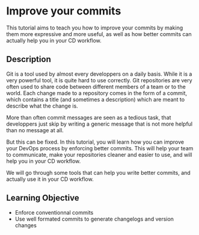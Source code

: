 # Improve your commits

This tutorial aims to teach you how to improve your commits by making them more expressive and more useful, as well as
how better commits can actually help you in your CD workflow.

## Description

Git is a tool used by almost every developpers on a daily basis. While it is a very powerful tool, it is quite hard to
use correctly. Git repositories are very often used to share code between different members of a team or to the world.
Each change made to a repository comes in the form of a commit, which contains a title (and sometimes a description)
which are meant to describe what the change is.

More than often commit messages are seen as a tedious task, that developpers just skip by writing a generic message that
is not more helpful than no message at all.

But this can be fixed. In this tutorial, you will learn how you can improve your DevOps process by enforcing better
commits. This will help your team to communicate, make your repositories cleaner and easier to use, and will help you in
your CD workflow.

We will go through some tools that can help you write better commits, and actually use it in your CD workflow.

## Learning Objective

-   Enforce conventionnal commits
-   Use well formated commits to generate changelogs and version changes
